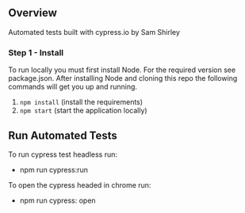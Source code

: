 ## Overview

Automated tests built with cypress.io by Sam Shirley

### Step 1 - Install

To run locally you must first install Node. For the required version see package.json. After installing Node and cloning this repo the following commands will get you up and running.

1. `npm install` (install the requirements)
2. `npm start` (start the application locally)

## Run Automated Tests

To run cypress test headless run:

- npm run cypress:run

To open the cypress headed in chrome run:

- npm run cypress: open

